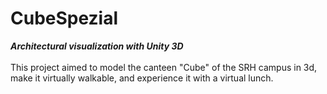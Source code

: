 # CubeSpezial
***Architectural visualization with Unity 3D***
</br>
</br>
This project aimed to model the canteen "Cube" of the SRH campus in 3d, make it virtually walkable, and experience it with a virtual lunch.

